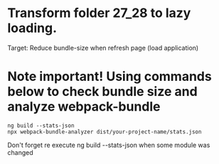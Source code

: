# Transform folder 27_28 to lazy loading.
Target: Reduce bundle-size when refresh page (load application)

# Note important! Using commands below to check bundle size and analyze webpack-bundle
    ng build --stats-json
    npx webpack-bundle-analyzer dist/your-project-name/stats.json  

Don't forget re execute ng build --stats-json when some module was changed